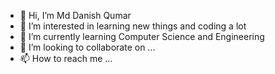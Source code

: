- 👋 Hi, I’m Md Danish Qumar
- 👀 I’m interested in learning new things and coding a lot
- 🌱 I’m currently learning Computer Science and Engineering
- 💞️ I’m looking to collaborate on ...
- 📫 How to reach me ...

<!---
danishq7080/danishq7080 is a ✨ special ✨ repository because its `README.md` (this file) appears on your GitHub profile.
You can click the Preview link to take a look at your changes.
--->
